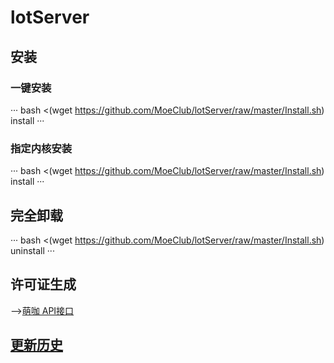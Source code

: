 # lotServer


## 安装
### 一键安装
···
bash <(wget https://github.com/MoeClub/lotServer/raw/master/Install.sh) install
···

### 指定内核安装
···
bash <(wget https://github.com/MoeClub/lotServer/raw/master/Install.sh) install <Kernel Version>
···

## 完全卸载
···
bash <(wget https://github.com/MoeClub/lotServer/raw/master/Install.sh) uninstall
···

## 许可证生成
-->[萌咖 API接口](https://moeclub.org/api)    

## [更新历史](http://download.appexnetworks.com.cn/releaseNotes/)     

  
